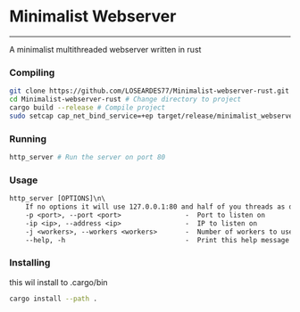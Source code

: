 # Minimalist Webserver
___
A minimalist multithreaded webserver written in rust

### Compiling
```bash
git clone https://github.com/LOSEARDES77/Minimalist-webserver-rust.git # Clone project
cd Minimalist-webserver-rust # Change directory to project
cargo build --release # Compile project
sudo setcap cap_net_bind_service=+ep target/release/minimalist_webserver # Give the binary the ability to bind to ports
```

### Running
```bash
http_server # Run the server on port 80
```

### Usage
```txt
http_server [OPTIONS]\n\
    If no options it will use 127.0.0.1:80 and half of you threads as default
    -p <port>, --port <port>                -  Port to listen on
    -ip <ip>, --address <ip>                -  IP to listen on
    -j <workers>, --workers <workers>       -  Number of workers to use
    --help, -h                              -  Print this help message
```

### Installing
this wil install to .cargo/bin
```bash
cargo install --path .
```


